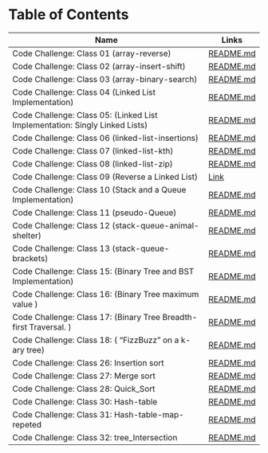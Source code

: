 # Table of Contents

|   Name |  Links  |
|--- |--- |
|   Code Challenge: Class 01 (array-reverse) |  [README.md](https://github.com/Mujahedyousef/data-structures-and-algorithms/blob/main/javascript/code-challenges/array-reverse/README.md)  |
|   Code Challenge: Class 02 (array-insert-shift) |  [README.md](https://github.com/Mujahedyousef/data-structures-and-algorithms/blob/main/javascript/code-challenges/array-insert-shift/README.md)  |
|   Code Challenge: Class 03 (array-binary-search) |  [README.md](https://github.com/Mujahedyousef/data-structures-and-algorithms/blob/main/javascript/code-challenges/array-binary-search/README.md)  |
|   Code Challenge: Class 04 (Linked List Implementation) |  [README.md](https://github.com/Mujahedyousef/data-structures-and-algorithms/tree/main/javascript/linked-list)  |
|   Code Challenge: Class 05: (Linked List Implementation: Singly Linked Lists) |  [README.md](https://github.com/Mujahedyousef/data-structures-and-algorithms/tree/main/javascript/linked-list)  |
|   Code Challenge: Class 06 (linked-list-insertions) |  [README.md](https://github.com/Mujahedyousef/data-structures-and-algorithms/blob/main/javascript/linked-list/insert.md)  |
|   Code Challenge: Class 07 (linked-list-kth) |  [README.md](https://github.com/Mujahedyousef/data-structures-and-algorithms/blob/main/javascript/linked-list/kth.md)  |
|   Code Challenge: Class 08 (linked-list-zip) |  [README.md](https://github.com/Mujahedyousef/data-structures-and-algorithms/blob/main/javascript/linked-list/Zip.md)  |
|   Code Challenge: Class 09 (Reverse a Linked List) |  [Link](https://docs.google.com/spreadsheets/d/1P6Mldov6jGBT84KmWkEks_tEzYwXAJjnJWPwZSymGWw/edit?usp=sharing)  |
|  Code Challenge:   Class 10 (Stack and a Queue Implementation) |  [README.md](https://github.com/Mujahedyousef/data-structures-and-algorithms/blob/main/javascript/code-challenges/data%20_structure/Stack_Queue/stack_queue.md)  |
|   Code Challenge: Class 11 (pseudo-Queue) |  [README.md](https://github.com/Mujahedyousef/data-structures-and-algorithms/blob/main/javascript/code-challenges/data%20_structure/pseudo_queue/pseudoQueue.md)  |
|   Code Challenge: Class 12 (stack-queue-animal-shelter) |  [README.md](https://github.com/Mujahedyousef/data-structures-and-algorithms/blob/main/javascript/code-challenges/data%20_structure/stack-queue-animal-shelter/AnimalSHelter.md)  |
|   Code Challenge: Class 13 (stack-queue-brackets) |  [README.md](https://github.com/Mujahedyousef/data-structures-and-algorithms/blob/main/javascript/code-challenges/data%20_structure/stack-queue-brackets/validate_brackets.md)  |
|   Code Challenge: Class 15: (Binary Tree and BST Implementation) |  [README.md](https://github.com/Mujahedyousef/data-structures-and-algorithms/blob/main/javascript/code-challenges/data%20_structure/Binary_Tree/tree.md)  |
|   Code Challenge: Class 16: (Binary Tree maximum value ) |  [README.md](https://github.com/Mujahedyousef/data-structures-and-algorithms/blob/main/javascript/code-challenges/data%20_structure/Binary_Tree/BT_find_max.md)  |
|   Code Challenge: Class 17: (Binary Tree Breadth-first Traversal. ) |  [README.md](https://github.com/Mujahedyousef/data-structures-and-algorithms/blob/main/javascript/code-challenges/data%20_structure/Binary_Tree/Breadth_tree.md)  |
|   Code Challenge: Class 18: ( “FizzBuzz” on a k-ary tree) |  [README.md](https://github.com/Mujahedyousef/data-structures-and-algorithms/blob/main/javascript/code-challenges/data%20_structure/Binary_Tree/k-ary/k-ary.md)  |
|   Code Challenge: Class 26: Insertion sort  |  [README.md](https://github.com/Mujahedyousef/data-structures-and-algorithms/blob/main/javascript/code-challenges/sorting/Insertion-Sort/Blog.md)  |
|   Code Challenge: Class 27: Merge sort |  [README.md](https://github.com/Mujahedyousef/data-structures-and-algorithms/blob/main/javascript/code-challenges/sorting/merge_Sort/blog.md)  |
|   Code Challenge: Class 28: Quick_Sort |  [README.md](https://github.com/Mujahedyousef/data-structures-and-algorithms/blob/main/javascript/code-challenges/sorting/Quick_Sort/blog.md)  |
|   Code Challenge: Class 30: Hash-table |  [README.md](https://github.com/Mujahedyousef/data-structures-and-algorithms/blob/main/javascript/code-challenges/data%20_structure/hash-Table/hashTable.md)  |
|   Code Challenge: Class 31: Hash-table-map-repeted |  [README.md](https://github.com/Mujahedyousef/data-structures-and-algorithms/blob/main/javascript/code-challenges/data%20_structure/hash-Table/hash_map_repeted/hashMapRepeted.md)  |
|   Code Challenge: Class 32: tree_Intersection |  [README.md](https://github.com/Mujahedyousef/data-structures-and-algorithms/blob/main/javascript/code-challenges/data%20_structure/Binary_Tree/treeIntersection/treeIntersection.md)  |

